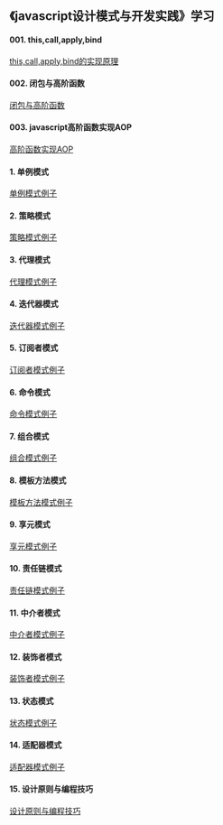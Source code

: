 ## 《javascript设计模式与开发实践》学习

#### 001. this,call,apply,bind
<a href='./design_pattern/00-this,call,apply,bind.html'>this,call,apply,bind的实现原理</a>   

#### 002. 闭包与高阶函数
<a href='./design_pattern/00-闭包与高阶函数.html'>闭包与高阶函数</a>   

#### 003. javascript高阶函数实现AOP
<a href='./design_pattern/00-高阶函数实现AOP.html'>高阶函数实现AOP</a>   

#### 1. 单例模式
<a href='./design_pattern/01-singleton.html'>单例模式例子</a>   

#### 2. 策略模式   
<a href='./design_pattern/02-strategy.html'>策略模式例子</a>   

#### 3. 代理模式
<a href='./design_pattern/03-proxy.html'>代理模式例子</a>   

#### 4. 迭代器模式
<a href='./design_pattern/04-iterator.html'>迭代器模式例子</a>   

#### 5. 订阅者模式
<a href='./design_pattern/05-sub_pub.html'>订阅者模式例子</a>   

#### 6. 命令模式
<a href='./design_pattern/06-command.html'>命令模式例子</a>   

#### 7. 组合模式
<a href='./design_pattern/07-component.html'>组合模式例子</a>   

#### 8. 模板方法模式
<a href='./design_pattern/08-template-method.html'>模板方法模式例子</a>   

#### 9. 享元模式
<a href='./design_pattern/09-flyweight.html'>享元模式例子</a>   

#### 10. 责任链模式
<a href='./design_pattern/10-responsibility-chain.html'>责任链模式例子</a>   

#### 11. 中介者模式
<a href='./design_pattern/11-mediator.html'>中介者模式例子</a>   

#### 12. 装饰者模式
<a href='./design_pattern/12-decorator.html'>装饰者模式例子</a>   

#### 13. 状态模式
<a href='./design_pattern/13-state.html'>状态模式例子</a>   

#### 14. 适配器模式
<a href='./design_pattern/14-adaptor.html'>适配器模式例子</a>   

#### 15. 设计原则与编程技巧
<a href='./design_pattern/15-设计原则与编程技巧.html'>设计原则与编程技巧</a>   

